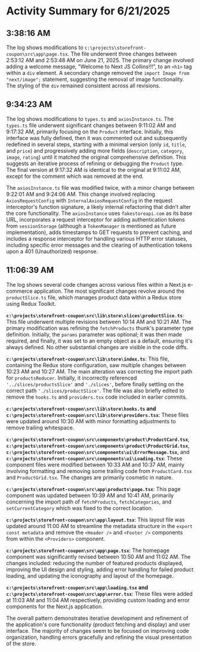 # Activity Summary for 6/21/2025

## 3:38:16 AM
The log shows modifications to `c:\projects\storefront-coupon\src\app\page.tsx`.  The file underwent three changes between 2:53:12 AM and 2:53:48 AM on June 21, 2025.  The primary change involved adding a welcome message, "Welcome to Next JS Collins!!!", to an `<h1>` tag within a `div` element.  A secondary change removed the `import Image from "next/image";` statement, suggesting the removal of image functionality.  The styling of the `div` remained consistent across all revisions.


## 9:34:23 AM
The log shows modifications to `types.ts` and `axiosInstance.ts`.  The `types.ts` file underwent significant changes between 9:11:02 AM and 9:17:32 AM, primarily focusing on the `Product` interface. Initially, this interface was fully defined, then it was commented out and subsequently redefined in several steps, starting with a minimal version (only `id`, `title`, and `price`) and progressively adding more fields (`description`, `category`, `image`, `rating`) until it matched the original comprehensive definition.  This suggests an iterative process of refining or debugging the `Product` type. The final version at 9:17:32 AM is identical to the original at 9:11:02 AM, except for the comment which was removed at the end.

The `axiosInstance.ts` file was modified twice, with a minor change between 9:22:01 AM and 9:24:06 AM. This change involved replacing `AxiosRequestConfig` with `InternalAxiosRequestConfig` in the request interceptor's function signature, a likely internal refactoring that didn't alter the core functionality. The `axiosInstance` uses `fakestoreapi.com` as its base URL, incorporates a request interceptor for adding authentication tokens from `sessionStorage` (although a `TokenManager` is mentioned as future implementation), adds timestamps to GET requests to prevent caching, and includes a response interceptor for handling various HTTP error statuses, including specific error messages and the clearing of authentication tokens upon a 401 (Unauthorized) response.


## 11:06:39 AM
The log shows several code changes across various files within a Next.js e-commerce application.  The most significant changes revolve around the `productSlice.ts` file, which manages product data within a Redux store using Redux Toolkit.


**`c:\projects\storefront-coupon\src\lib\store\slices\productSlice.ts`**: This file underwent multiple revisions between 10:14 AM and 10:21 AM. The primary modification was refining the `fetchProducts` thunk's parameter type definition. Initially, the `params` parameter was optional; it was then made required, and finally, it was set to an empty object as a default, ensuring it's always defined.  No other substantial changes are visible in the code diffs.

**`c:\projects\storefront-coupon\src\lib\store\index.ts`**: This file, containing the Redux store configuration, saw multiple changes between 10:23 AM and 10:27 AM. The main alteration was correcting the import path for `productsReducer`. Initially, it incorrectly referenced `'../slices/productsSlice'` and `'./slices'`, before finally settling on the correct path `'./slices/productSlice'`.  The file was also briefly edited to remove the `hooks.ts` and `providers.tsx` code included in earlier commits.

**`c:\projects\storefront-coupon\src\lib\store\hooks.ts` and `c:\projects\storefront-coupon\src\lib\store\providers.tsx`**: These files were updated around 10:30 AM with minor formatting adjustments to remove trailing whitespace.

**`c:\projects\storefront-coupon\src\components\product\ProductCard.tsx`**, **`c:\projects\storefront-coupon\src\components\product\ProductGrid.tsx`**, **`c:\projects\storefront-coupon\src\components\ui\ErrorMessage.tsx`**, and **`c:\projects\storefront-coupon\src\components\ui\Loading.tsx`**:  These component files were modified between 10:33 AM and 10:37 AM, mainly involving formatting and removing some trailing code from `ProductCard.tsx` and `ProductGrid.tsx`.  The changes are primarily cosmetic in nature.

**`c:\projects\storefront-coupon\src\app\products\page.tsx`**:  This page component was updated between 10:39 AM and 10:41 AM, primarily concerning the import path of `fetchProducts`, `fetchCategories`, and `setCurrentCategory` which was fixed to the correct location.

**`c:\projects\storefront-coupon\src\app\layout.tsx`**:  This layout file was updated around 11:00 AM to streamline the metadata structure in the `export const metadata` and remove the `<Header />` and `<Footer />` components from within the `<Providers>` component.

**`c:\projects\storefront-coupon\src\app\page.tsx`**: The homepage component was significantly revised between 10:50 AM and 11:02 AM.  The changes included: reducing the number of featured products displayed, improving the UI design and styling, adding error handling for failed product loading, and updating the iconography and layout of the homepage.

**`c:\projects\storefront-coupon\src\app\loading.tsx` and `c:\projects\storefront-coupon\src\app\error.tsx`**: These files were added at 11:03 AM and 11:04 AM respectively, providing custom loading and error components for the Next.js application.

The overall pattern demonstrates iterative development and refinement of the application's core functionality (product fetching and display) and user interface.  The majority of changes seem to be focused on improving code organization, handling errors gracefully and refining the visual presentation of the store.

